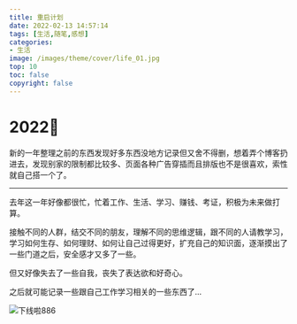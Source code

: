 ```yaml
---
title: 重启计划
date: 2022-02-13 14:57:14
tags: [生活,随笔,感想]
categories:
- 生活
image: /images/theme/cover/life_01.jpg
top: 10
toc: false 
copyright: false 
---
```


# 2022🌈

<!--more-->

新的一年整理之前的东西发现好多东西没地方记录但又舍不得删，想着弄个博客扔进去，发现别家的限制都比较多、页面各种广告穿插而且排版也不是很喜欢，索性就自己搭一个了。

------

去年这一年好像都很忙，忙着工作、生活、学习、赚钱、考证，积极为未来做打算。

接触不同的人群，结交不同的朋友，理解不同的思维逻辑，跟不同的人请教学习，学习如何生存、如何理财、如何让自己过得更好，扩充自己的知识面，逐渐摸出了一些门道之后，安全感才又多了一些。

但又好像失去了一些自我，丧失了表达欲和好奇心。

之后就可能记录一些跟自己工作学习相关的一些东西了...

![下线啦886](/重启计划/1.jpg)
